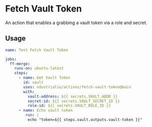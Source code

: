 # Fetch Vault Token

An action that enables a grabbing a vault token via a role and secret.

## Usage

```yaml
name: Test Fetch Vault Token

jobs:
  ff-merge:
    runs-on: ubuntu-latest
    steps:
      - name: Get Vault Token
        id: vault
        uses: ndustrialio/actions/fetch-vault-token@main
        with:
          vault-address: ${{ secrets.VAULT_ADDR }}
          secret-id: ${{ secrets.VAULT_SECRET_ID }}
          role-id: ${{ secrets.VAULT_ROLE_ID }}
      - name: Echo vault token
         run: |
          echo "token=${{ steps.vault.outputs.vault-token }}"
```